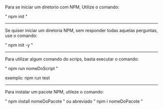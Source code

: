 Para se iniciar um diretorio com NPM, Utilize o comando:

" npm init "
______________________________________________________________________________________________
Se quiser iniciar um diretoria NPM, sem responder todas aquelas perguntas, use o comando:

" npm init -y "
______________________________________________________________________________________________
Para utilizar algum comando do scrips, basta executar o comando:

" npm run nomeDoScript "

exemplo: npm run test
______________________________________________________________________________________________
Para instalar um pacote NPM, utileze o comando:

" npm install nomeDoPacote "   ou abreviado  " npm i nomeDoPacote "



